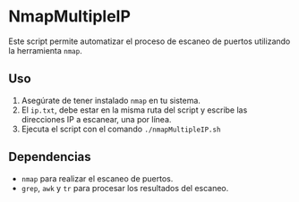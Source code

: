 # NmapMultipleIP

Este script permite automatizar el proceso de escaneo de puertos utilizando la herramienta `nmap`. 

## Uso
1. Asegúrate de tener instalado `nmap` en tu sistema.
2. El `ip.txt`, debe estar en la misma ruta del script y escribe las direcciones IP a escanear, una por línea.
3. Ejecuta el script con el comando `./nmapMultipleIP.sh`

## Dependencias
- `nmap` para realizar el escaneo de puertos.
- `grep`, `awk` y `tr` para procesar los resultados del escaneo.
